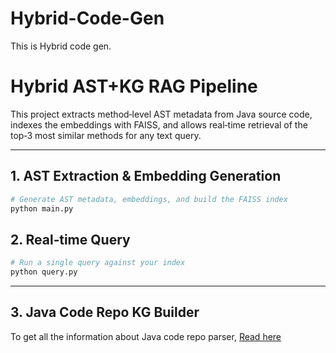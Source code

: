 # Hybrid-Code-Gen

This is Hybrid code gen.

# Hybrid AST+KG RAG Pipeline

This project extracts method‑level AST metadata from Java source code, indexes the embeddings with FAISS, and allows real‑time retrieval of the top‑3 most similar methods for any text query.

---

## 1. AST Extraction & Embedding Generation

```bash
# Generate AST metadata, embeddings, and build the FAISS index
python main.py
```

## 2. Real‑time Query

```bash
# Run a single query against your index
python query.py
```

---

## 3. Java Code Repo KG Builder

To get all the information about Java code repo parser, [Read here](javarepoparser/README.md)

